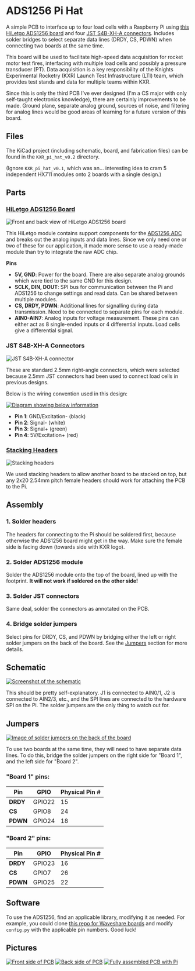 # ADS1256 Pi Hat

A simple PCB to interface up to four load cells with a Raspberry Pi using [this HiLetgo ADS1256 board](https://www.amazon.com/HiLetgo-ADS1256-Acquisition-Precision-Collecting/dp/B09KGXC44Q) and four [JST S4B-XH-A connectors](https://www.digikey.com/en/products/detail/jst-sales-america-inc/S4B-XH-A/1651041). Includes solder bridges to select separate data lines (DRDY, CS, PDWN) when connecting two boards at the same time.

This board will be used to facilitate high-speed data acquisition for rocket motor test fires, interfacing with multiple load cells and possibly a pressure transducer (PT). Data acquisition is a key responsibility of the Knights Experimental Rocketry (KXR) Launch Test Infrastructure (LTI) team, which provides test stands and data for multiple teams within KXR.

Since this is only the third PCB I've ever designed (I'm a CS major with only self-taught electronics knowledge), there are certainly improvements to be made. Ground plane, separate analog ground, sources of noise, and filtering for analog lines would be good areas of learning for a future version of this board.

## Files

The KiCad project (including schematic, board, and fabrication files) can be found in the `KXR_pi_hat_v0.2` directory.

(Ignore `KXR_pi_hat_v0.1`, which was an... interesting idea to cram 5 independent HX711 modules onto 2 boards with a single design.)

## Parts

### [HiLetgo ADS1256 Board](https://www.amazon.com/HiLetgo-ADS1256-Acquisition-Precision-Collecting/dp/B09KGXC44Q)

![Front and back view of HiLetgo ADS1256 board](/images/HiLetgo_ADS1256.jpg)

This HiLetgo module contains support components for the [ADS1256 ADC](https://www.ti.com/lit/ds/symlink/ads1255.pdf?ts=1750027613648) and breaks out the analog inputs and data lines. Since we only need one or two of these for our application, it made more sense to use a ready-made module than try to integrate the raw ADC chip.

**Pins**

- **5V, GND**: Power for the board. There are also separate analog grounds which were tied to the same GND for this design.
- **SCLK, DIN, DOUT**: SPI bus for communication between the Pi and ADS1256 to change settings and read data. Can be shared between multiple modules.
- **CS, DRDY, PDWN**: Additional lines for signalling during data transmission. Need to be connected to separate pins for each module.
- **AIN0-AIN7**: Analog inputs for voltage measurement. These pins can either act as 8 single-ended inputs or 4 differential inputs. Load cells give a differential signal.

### JST S4B-XH-A Connectors

![JST S4B-XH-A connector](/images/JST_S4B-XH-A.jpg)

These are standard 2.5mm right-angle connectors, which were selected because 2.5mm JST connectors had been used to connect load cells in previous designs.

Below is the wiring convention used in this design:

[![Diagram showing below information](/images/load_cell_wiring.png)](/images/load_cell_wiring.png)

- **Pin 1**: GND/Excitation- (black)
- **Pin 2**: Signal- (white)
- **Pin 3**: Signal+ (green)
- **Pin 4**: 5V/Excitation+ (red)

### [Stacking Headers](https://www.amazon.com/Female-Stacking-Header-Compatible-Raspberry/dp/B084Q4W1PW)

![Stacking headers](/images/headers.jpg)

We used stacking headers to allow another board to be stacked on top, but any 2x20 2.54mm pitch female headers should work for attaching the PCB to the Pi.

## Assembly

### 1. Solder headers

The headers for connecting to the Pi should be soldered first, because otherwise the ADS1256 board might get in the way. Make sure the female side is facing down (towards side with KXR logo).

### 2. Solder ADS1256 module

Solder the ADS1256 module onto the top of the board, lined up with the footprint. **It will not work if soldered on the other side!**

### 3. Solder JST connectors

Same deal, solder the connectors as annotated on the PCB.

### 4. Bridge solder jumpers

Select pins for DRDY, CS, and PDWN by bridging either the left or right solder jumpers on the back of the board. See the [Jumpers](#jumpers) section for more details.

## Schematic

[![Screenshot of the schematic](/images/schematic.png)](/images/schematic.png)

This should be pretty self-explanatory. J1 is connected to AIN0/1, J2 is connected to AIN2/3, etc., and the SPI lines are connected to the hardware SPI on the Pi. The solder jumpers are the only thing to watch out for.

## Jumpers

[![Image of solder jumpers on the back of the board](/images/jumpers.png)](/images/jumpers.png)

To use two boards at the same time, they will need to have separate data lines. To do this, bridge the solder jumpers on the right side for "Board 1", and the left side for "Board 2".

### "Board 1" pins:

| Pin      | GPIO   | Physical Pin # |
| -------- | ------ | -------------- |
| **DRDY** | GPIO22 | 15             |
| **CS**   | GPIO8  | 24             |
| **PDWN** | GPIO24 | 18             |

### "Board 2" pins:

| Pin      | GPIO   | Physical Pin # |
| -------- | ------ | -------------- |
| **DRDY** | GPIO23 | 16             |
| **CS**   | GPIO7  | 26             |
| **PDWN** | GPIO25 | 22             |

## Software

To use the ADS1256, find an applicable library, modifying it as needed. For example, you could clone [this repo for Waveshare boards](https://github.com/waveshareteam/High-Precision-AD-DA-Board/tree/master/RaspberryPI/ADS1256/python3) and modify `config.py` with the applicable pin numbers. Good luck!

## Pictures

[![Front side of PCB](/images/PCB_front.jpg)](/images/PCB_front.jpg)
[![Back side of PCB](/images/PCB_back.jpg)](/images/PCB_back.jpg)
[![Fully assembled PCB with Pi](/images/fully_assembled.jpg)](/images/fully_assembled.jpg)